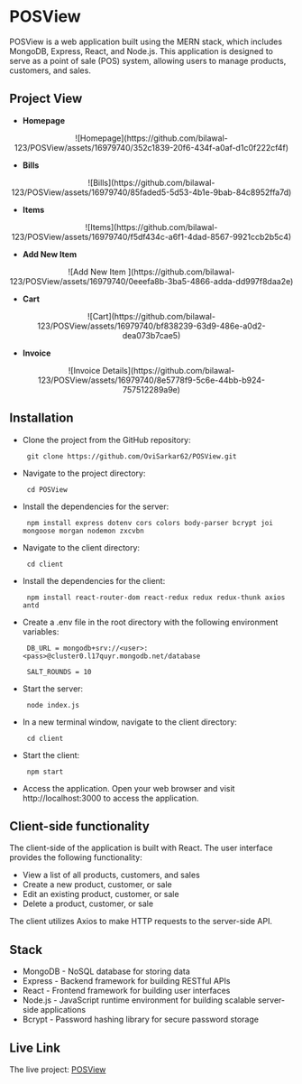 # POSView

POSView is a web application built using the MERN stack, which includes MongoDB, Express, React, and Node.js. This application is designed to serve as a point of sale (POS) system, allowing users to manage products, customers, and sales.

## Project View

- **Homepage**
<p align="center">
 ![Homepage](https://github.com/bilawal-123/POSView/assets/16979740/352c1839-20f6-434f-a0af-d1c0f222cf4f)

</p>


- **Bills**
<p align="center">
 ![Bills](https://github.com/bilawal-123/POSView/assets/16979740/85faded5-5d53-4b1e-9bab-84c8952ffa7d)

</p>

- **Items**
<p align="center">
 ![Items](https://github.com/bilawal-123/POSView/assets/16979740/f5df434c-a6f1-4dad-8567-9921ccb2b5c4)
</p>

- **Add New Item**
<p align="center">
![Add New Item ](https://github.com/bilawal-123/POSView/assets/16979740/0eeefa8b-3ba5-4866-adda-dd997f8daa2e)

</p>


- **Cart**
<p align="center">
  ![Cart](https://github.com/bilawal-123/POSView/assets/16979740/bf838239-63d9-486e-a0d2-dea073b7cae5)

</p>

- **Invoice**
<p align="center">
  ![Invoice Details](https://github.com/bilawal-123/POSView/assets/16979740/8e5778f9-5c6e-44bb-b924-757512289a9e)

</p>

## Installation

- Clone the project from the GitHub repository: 

       git clone https://github.com/OviSarkar62/POSView.git
    
- Navigate to the project directory: 

       cd POSView
    
- Install the dependencies for the server: 

       npm install express dotenv cors colors body-parser bcrypt joi mongoose morgan nodemon zxcvbn
    
- Navigate to the client directory: 

       cd client
    
- Install the dependencies for the client: 

       npm install react-router-dom react-redux redux redux-thunk axios antd 
    
- Create a .env file in the root directory with the following environment variables:

       DB_URL = mongodb+srv://<user>:<pass>@cluster0.l17quyr.mongodb.net/database

       SALT_ROUNDS = 10

- Start the server: 

       node index.js
    
- In a new terminal window, navigate to the client directory:

       cd client
    
- Start the client: 

       npm start
    
- Access the application. Open your web browser and visit http://localhost:3000 to access the application.

## Client-side functionality

The client-side of the application is built with React. The user interface provides the following functionality:

- View a list of all products, customers, and sales
- Create a new product, customer, or sale
- Edit an existing product, customer, or sale
- Delete a product, customer, or sale

The client utilizes Axios to make HTTP requests to the server-side API.

## Stack

- MongoDB - NoSQL database for storing data
- Express - Backend framework for building RESTful APIs
- React - Frontend framework for building user interfaces
- Node.js - JavaScript runtime environment for building scalable server-side applications
- Bcrypt - Password hashing library for secure password storage

## Live Link
The live project: [POSView](https://pos-view.vercel.app/login)

